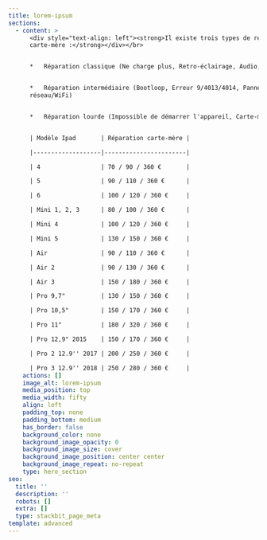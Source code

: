 ```yaml
---
title: lorem-ipsum
sections:
  - content: >
      <div style="text-align: left"><strong>Il existe trois types de réparations
      carte-mère :</strong></div></br>


      *   Réparation classique (Ne charge plus, Retro-éclairage, Audio, Tactile)


      *   Réparation intermédiaire (Bootloop, Erreur 9/4013/4014, Panne
      réseau/WiFi)


      *   Réparation lourde (Impossible de démarrer l'appareil, Carte-mère HS)


      | Modèle Ipad       | Réparation carte-mère |

      |-------------------|-----------------------|

      | 4                 | 70 / 90 / 360 €       |

      | 5                 | 90 / 110 / 360 €      |

      | 6                 | 100 / 120 / 360 €     |

      | Mini 1, 2, 3      | 80 / 100 / 360 €      |

      | Mini 4            | 100 / 120 / 360 €     |

      | Mini 5            | 130 / 150 / 360 €     |

      | Air               | 90 / 110 / 360 €      |

      | Air 2             | 90 / 130 / 360 €      |

      | Air 3             | 150 / 180 / 360 €     |

      | Pro 9,7"          | 130 / 150 / 360 €     |

      | Pro 10,5"         | 150 / 170 / 360 €     |

      | Pro 11"           | 180 / 320 / 360 €     |

      | Pro 12,9" 2015    | 150 / 170 / 360 €     |

      | Pro 2 12.9'' 2017 | 200 / 250 / 360 €     |

      | Pro 3 12.9'' 2018 | 250 / 280 / 360 €     |
    actions: []
    image_alt: lorem-ipsum
    media_position: top
    media_width: fifty
    align: left
    padding_top: none
    padding_bottom: medium
    has_border: false
    background_color: none
    background_image_opacity: 0
    background_image_size: cover
    background_image_position: center center
    background_image_repeat: no-repeat
    type: hero_section
seo:
  title: ''
  description: ''
  robots: []
  extra: []
  type: stackbit_page_meta
template: advanced
---
```


